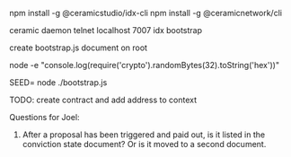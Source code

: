 npm install -g @ceramicstudio/idx-cli
npm install -g @ceramicnetwork/cli

ceramic daemon
telnet localhost 7007
idx bootstrap

create bootstrap.js document on root

node -e "console.log(require('crypto').randomBytes(32).toString('hex'))"

SEED=<your seed from above> node ./bootstrap.js

TODO: 
create contract and add address to context

Questions for Joel:
1) After a proposal has been triggered and paid out, is it listed in the conviction state document? Or is it moved to a second document.